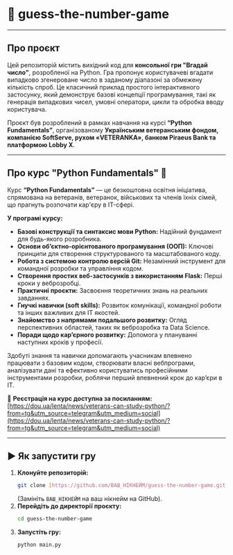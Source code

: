 # 🔢 guess-the-number-game

---

## Про проєкт

Цей репозиторій містить вихідний код для **консольної гри "Вгадай число"**, розробленої на Python. Гра пропонує користувачеві вгадати випадково згенероване число в заданому діапазоні за обмежену кількість спроб. Це класичний приклад простого інтерактивного застосунку, який демонструє базові концепції програмування, такі як генерація випадкових чисел, умовні оператори, цикли та обробка вводу користувача.

Проєкт був розроблений в рамках навчання на курсі **“Python Fundamentals”**, організованому **Українським ветеранським фондом, компанією SoftServe, рухом «VETERANKA», банком Piraeus Bank та платформою Lobby X**.

---

## Про курс "Python Fundamentals" 🐍

Курс **“Python Fundamentals”** — це безкоштовна освітня ініціатива, спрямована на ветеранів, ветеранок, військових та членів їхніх сімей, що прагнуть розпочати кар'єру в IT-сфері.

**У програмі курсу:**

* **Базові конструкції та синтаксис мови Python:** Надійний фундамент для будь-якого розробника.
* **Основи об’єктно-орієнтованого програмування (ООП):** Ключові принципи для створення структурованого та масштабованого коду.
* **Робота з системою контролю версій Git:** Незамінний інструмент для командної розробки та управління кодом.
* **Створення простих веб-застосунків з використанням Flask:** Перші кроки у веброзробці.
* **Практичні проєкти:** Засвоєння теоретичних знань на реальних завданнях.
* **Гнучкі навички (soft skills):** Розвиток комунікації, командної роботи та інших важливих для IT якостей.
* **Знайомство з напрямами подальшого розвитку:** Огляд перспективних областей, таких як веброзробка та Data Science.
* **Поради щодо кар’єрного розвитку:** Допомога у плануванні наступних кроків у професії.

Здобуті знання та навички допомагають учасникам впевнено працювати з базовим кодом, створювати власні вебпрограми, аналізувати дані та ефективно користуватись професійними інструментами розробки, роблячи перший впевнений крок до кар’єри в ІТ.

🔗 **Реєстрація на курс доступна за посиланням:**
[https://dou.ua/lenta/news/veterans-can-study-python/?from=tg&utm_source=telegram&utm_medium=social](https://dou.ua/lenta/news/veterans-can-study-python/?from=tg&utm_source=telegram&utm_medium=social)

---

## ▶️ Як запустити гру

1.  **Клонуйте репозиторій:**
    ```bash
    git clone [https://github.com/ВАШ_НІКНЕЙМ/guess-the-number-game.git](https://github.com/ВАШ_НІКНЕЙМ/guess-the-number-game.git)
    ```
    (Замініть `ВАШ_НІКНЕЙМ` на ваш нікнейм на GitHub).
2.  **Перейдіть до директорії проєкту:**
    ```bash
    cd guess-the-number-game
    ```
3.  **Запустіть гру:**
    ```bash
    python main.py
    ```
